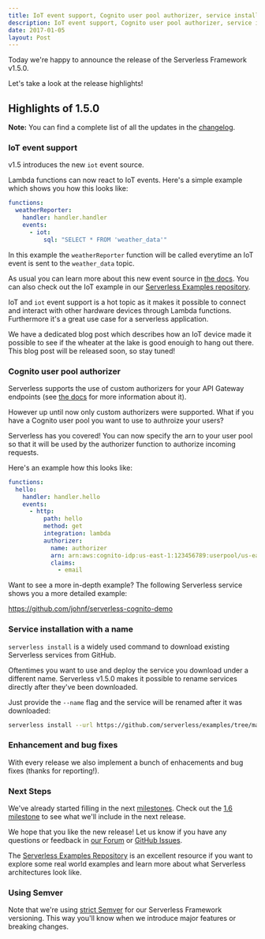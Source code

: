 ```yaml
---
title: IoT event support, Cognito user pool authorizer, service installation with a name in Serverless Framework v1.5
description: IoT event support, Cognito user pool authorizer, service installation with a name in Serverless Framework v1.5
date: 2017-01-05
layout: Post
---
```


Today we're happy to announce the release of the Serverless Framework v1.5.0.

Let's take a look at the release highlights!

## Highlights of 1.5.0

**Note:** You can find a complete list of all the updates in the [changelog](https://github.com/serverless/serverless/blob/master/CHANGELOG.md).

### IoT event support

v1.5 introduces the new `iot` event source.

Lambda functions can now react to IoT events. Here's a simple example which shows you how this looks like:

```yml
functions:
  weatherReporter:
    handler: handler.handler
    events:
      - iot:
          sql: "SELECT * FROM 'weather_data'"
```

In this example the `weatherReporter` function will be called everytime an IoT event is sent to the `weather_data` topic.

As usual you can learn more about this new event source in [the docs](https://serverless.com/framework/docs/providers/aws/events/iot). You can also check out the IoT example in our [Serverless Examples repository](https://github.com/serverless/examples/tree/master/aws-node-iot-event).

IoT and `iot` event support is a hot topic as it makes it possible to connect and interact with other hardware devices through Lambda functions. Furthermore it's a great use case for a serverless application.

We have a dedicated blog post which describes how an IoT device made it possible to see if the wheater at the lake is good enouigh to hang out there. This blog post will be released soon, so stay tuned!

### Cognito user pool authorizer

Serverless supports the use of custom authorizers for your API Gateway endpoints (see [the docs](https://serverless.com/framework/docs/providers/aws/events/apigateway/#http-endpoints-with-custom-authorizers) for more information about it).

However up until now only custom authorizers were supported. What if you have a Cognito user pool you want to use to authroize your users?

Serverless has you covered! You can now specify the arn to your user pool so that it will be used by the authorizer function to authorize incoming requests.

Here's an example how this looks like:

```yml
functions:
  hello:
    handler: handler.hello
    events:
      - http:
          path: hello
          method: get
          integration: lambda
          authorizer:
            name: authorizer
            arn: arn:aws:cognito-idp:us-east-1:123456789:userpool/us-east-1_XXXXXX
            claims:
              - email
```

Want to see a more in-depth example? The following Serverless service shows you a more detailed example:

https://github.com/johnf/serverless-cognito-demo

### Service installation with a name

`serverless install` is a widely used command to download existing Serverless services from GitHub.

Oftentimes you want to use and deploy the service you download under a different name. Serverless v1.5.0 makes it possible to rename services directly after they've been downloaded.

Just provide the `--name` flag and the service will be renamed after it was downloaded:

```bash
serverless install --url https://github.com/serverless/examples/tree/master/aws-node-iot-event --name iot
```

### Enhancement and bug fixes

With every release we also implement a bunch of enhacements and bug fixes (thanks for reporting!).

### Next Steps

We've already started filling in the next [milestones](https://github.com/serverless/serverless/milestones). Check out the [1.6 milestone](https://github.com/serverless/serverless/milestone/21) to see what we'll include in the next release.

We hope that you like the new release! Let us know if you have any questions or feedback in [our Forum](http://forum.serverless.com/) or [GitHub Issues](https://github.com/serverless/serverless/issues).

The [Serverless Examples Repository](https://github.com/serverless/examples) is an excellent resource if you want to explore some real world examples and learn more about what Serverless architectures look like.

### Using Semver

Note that we're using [strict Semver](http://semver.org/) for our Serverless Framework versioning. This way you'll know when we introduce major features or breaking changes.
